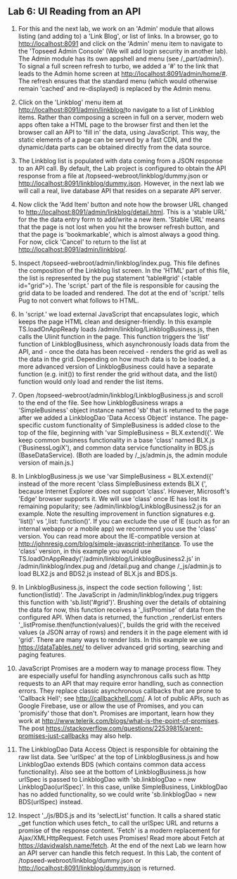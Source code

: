 ## Lab 6: UI Reading from an API

1. For this and the next lab, we work on an 'Admin' module that allows listing (and adding to) a 'Link Blog', or list of links. In a browser, go to <a href='http://localhost:8091' target='_blank'>http://localhost:8091</a> and click on the 'Admin' menu item to navigate to the 'Topseed Admin Console' (We will add login security in another lab). The Admin module has its own appshell and menu (see /_part/admin/). To signal a full screen refresh to turbo, we added a '#' to the link that leads to the Admin home screen at <a href='http://localhost:8091/admin/home/#' target='_blank'>http://localhost:8091/admin/home/#</a>. The refresh ensures that the standard menu (which would otherwise remain 'cached' and re-displayed) is replaced by the Admin menu. 

2. Click on the 'Linkblog' menu item at <a href='http://localhost:8091/admin/linkblog/' target='_blank'>http://localhost:8091/admin/linkblog/</a>to navigate to a list of Linkblog items. Rather than composing a screen in full on a server, modern web apps often take a HTML page to the browser first and then let the browser call an API to 'fill in' the data, using JavaScript. This way, the static elements of a page can be served by a fast CDN, and the dynamic/data parts can be obtained directly from the data source.

3. The Linkblog list is populated with data coming from a JSON response to an API call. By default, the Lab project is configured to obtain the API response from a file at /topseed-webroot/linkblog/dummy.json or <a href='http://localhost:8091/linkblog/dummy.json' target='_blank'>http://localhost:8091/linkblog/dummy.json</a>. However, in the next lab we will call a real, live database API that resides on a separate API server. 

4. Now click the 'Add Item' button and note how the browser URL changed to <a href='http://localhost:8091/admin/linkblog/detail.html' target='_blank'>http://localhost:8091/admin/linkblog/detail.html</a>. This is a 'stable URL' for the the data entry form to add/write a new item. 'Stable URL' means that the page is not lost when you hit the browser refresh button, and that the page is 'bookmarkable', which is almost always a good thing. For now, click 'Cancel' to return to the list at <a href='http://localhost:8091/admin/linkblog/' target='_blank'>http://localhost:8091/admin/linkblog/</a>.

5. Inspect /topseed-webroot/admin/linkblog/index.pug. This file defines the composition of the Linkblog list screen. In the 'HTML' part of this file, the list is represented by the pug statement 'table#grid' (&lt;table id="grid"&gt;). The 'script.' part of the file is responsible for causing the grid data to be loaded and rendered. The dot at the end of 'script.' tells Pug to not convert what follows to HTML. 

6. In 'script.' we load external JavaScript that encapsulates logic, which keeps the page HTML clean and designer-friendly. In this example TS.loadOnAppReady loads /admin/linkblog/LinkblogBusiness.js, then calls the UIinit function in the page. This function triggers the 'list' function of LinkblogBusiness, which asynchronously loads data from the API, and - once the data has been received - renders the grid as well as the data in the grid. Depending on how much data is to be loaded, a more advanced version of LinkblogBusiness could have a separate function (e.g. init()) to first render the grid without data, and the list() function would only load and render the list items.

7. Open /topseed-webroot/admin/linkblog/LinkblogBusiness.js and scroll to the end of the file. See how LinkblogBusiness wraps a 'SimpleBusiness' object instance named 'sb' that is returned to the page after we added a LinkblogDao 'Data Access Object' instance. The page-specific custom functionality of SimpleBusiness is added close to the top of the file, beginning with 'var SimpleBusiness = BLX.extend({'. We keep common business functionality in a base 'class' named BLX.js ('BusinessLogiX'), and common data service functionality in BDS.js (BaseDataService). (Both are loaded by /_js/admin.js, the admin module version of main.js.) 

8. In LinkblogBusiness.js we use 'var SimpleBusiness = BLX.extend({' instead of the more recent 'class SimpleBusiness extends BLX {', because Internet Explorer does not support 'class'. However, Microsoft's 'Edge' browser supports it. We will use 'class' once IE has lost its remaining popularity; see /admin/linkblog/LinkblogBusiness2.js for an example. Note the resulting improvement in function signatures e.g. 'list()' vs ',list: function()'. If you can exclude the use of IE (such as for an internal webapp or a mobile app) we recommend you use the 'class' version. You can read more about the IE-compatible version at <a href='http://johnresig.com/blog/simple-javascript-inheritance' target='_blank'>http://johnresig.com/blog/simple-javascript-inheritance</a>. To use the 'class' version, in this example you would use TS.loadOnAppReady('/admin/linkblog/LinkblogBusiness2.js' in /admin/linkblog/index.pug and /detail.pug and change /_js/admin.js to load BLX2.js and BDS2.js instead of BLX.js and BDS.js.

9. In LinkblogBusiness.js, inspect the code section following ', list: function(listId)'. The JavaScript in /admin/linkblog/index.pug triggers this function with 'sb.list('#grid')'. Brushing over the details of obtaining the data for now, this function receives a '\_listPromise' of data from the configured API. When data is returned, the function \_renderList enters '\_listPromise.then(function(values){', builds the grid with the received values (a JSON array of rows) and renders it in the page element with id 'grid'. There are many ways to render lists. In this example we use <a href='https://dataTables.net/' target='_blank'>https://dataTables.net/</a> to deliver advanced grid sorting, searching and paging features. 

10. JavaScript Promises are a modern way to manage process flow. They are especially useful for handling asynchronous calls such as http requests to an API that may require error handling, such as connection errors. They replace classic asynchronous callbacks that are prone to 'Callback Hell'; see <a href='http://callbackhell.com/' target='_blank'>http://callbackhell.com/</a>.  A lot of public APIs, such as Google Firebase, use or allow the use of Promises, and you can 'promisify' those that don't. Promises are important, learn how they work at <a href='http://www.telerik.com/blogs/what-is-the-point-of-promises' target='_blank'>http://www.telerik.com/blogs/what-is-the-point-of-promises</a>. The post <a href='https://stackoverflow.com/questions/22539815/arent-promises-just-callbacks' target='_blank'>https://stackoverflow.com/questions/22539815/arent-promises-just-callbacks</a> may also help.

11. The LinkblogDao Data Access Object is responsible for obtaining the raw list data. See 'urlSpec' at the top of LinkblogBusiness.js and how LinkblogDao extends BDS (which contains common data access functionality). Also see at the bottom of LinkblogBusiness.js how urlSpec is passed to LinkblogDao with 'sb.linkblogDao = new LinkblogDao(urlSpec)'. In this case, unlike SimpleBusiness, LinkblogDao has no added functionality, so we could write 'sb.linkblogDao = new BDS(urlSpec) instead.

12. Inspect '\_/js/BDS.js and its 'selectList' function. It calls a shared static \_get function which uses fetch\_ to call the urlSpec URL and returns a promise of the response content. 'Fetch' is a modern replacement for Ajax/XMLHttpRequest. Fetch uses Promises! Read more about Fetch at <a href='https://davidwalsh.name/fetch' target='_blank'>https://davidwalsh.name/fetch</a>. At the end of the next Lab we learn how an API server can handle this fetch request. In this Lab, the content of /topseed-webroot/linkblog/dummy.json or <a href='http://localhost:8091/linkblog/dummy.json' target='_blank'>http://localhost:8091/linkblog/dummy.json</a> is returned.


